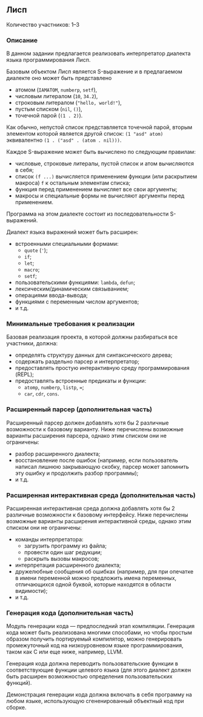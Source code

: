 Лисп
----

Количество участников: 1–3

### Описание

В данном задании предлагается реализовать интерпретатор диалекта языка программирования Лисп.

Базовым объектом Лисп является S-выражение и в предлагаемом диалекте оно может быть представлено

- атомом (`IAMATOM`, `numberp`, `setf`),
- числовым литералом (`10`, `34.2`),
- строковым литералом (`"hello, world!"`),
- пустым списком (`nil`, `()`),
- точечной парой (`(1 . 2)`).

Как обычно, непустой список представляется точечной парой, вторым элементом которой является другой список:
`(1 "asd" atom)` эквивалентно `(1 . ("asd" . (atom . nil)))`.

Каждое S-выражение может быть вычислено по следующим правилам:

- числовые, строковые литералы, пустой список и атом вычисляются в себя;
- список `(f ...)` вычисляется применением функции (или раскрытием макроса) `f` к остальным элементам списка;
- функция перед применением вычисляет все свои аргументы;
- макросы и специальные формы не вычисляют аргументы перед применением.

Программа на этом диалекте состоит из последовательности S-выражений.

Диалект языка выражений может быть расширен:

- встроенными специальными формами:
    - `quote` (`'`);
    - `if`;
    - `let`;
    - `macro`;
    - `setf`;
- пользовательскими функциями: `lambda`, `defun`;
- лексическим/динамическим связыванием;
- операциями ввода-вывода;
- функциями с переменным числом аргументов;
- и т.д.

### Минимальные требования к реализации

Базовая реализация проекта, в которой должны разбираться все участники, должна:

- определять структуру данных для синтаксического дерева;
- содержать раздельно парсер и интерпретатор;
- предоставлять простую интерактивную среду программирования (REPL);
- предоставлять встроенные предикаты и функции:
    - `atomp`, `numberp`, `listp`, `=`;
    - `car`, `cdr`, `cons`.

### Расширенный парсер (дополнительная часть)

Расширенный парсер должен добавлять хотя бы 2 различные возможности к базовому варианту.
Ниже перечислены возможные варианты расширения парсера, однако этим списком они не ограничены:

- разбор расширенного диалекта;
- восстановление после ошибок (например, если пользователь написал лишнюю закрывающую скобку,
  парсер может запомнить эту ошибку и продолжить разбор программы);
- и т.д.

### Расширенная интерактивная среда (дополнительная часть)

Расширенная интерактивная среда должна добавлять хотя бы 2 различные возможности к базовому интерфейсу.
Ниже перечислены возможные варианты расширения интерактивной среды, однако этим списком они не ограничены:

- команды интерпретатора:
    - загрузить программу из файла;
    - провести один шаг редукции;
    - раскрыть вызовы макросов;
- интерпретация расширенного диалекта;
- дружелюбные сообщения об ошибках (например, для при опечатке в имени переменной можно предложить
  имена переменных, отличающихся одной буквой, которые находятся в области видимости);
- и т.д.

### Генерация кода (дополнительная часть)

Модуль генерации кода — предпоследний этап компиляции.
Генерация кода может быть реализована многими способами, но чтобы простым
образом получить портируемый компилятор, можно генерировать промежуточный код
на низкоуровневом языке программирования, таком как C или еще ниже, например, LLVM.

Генерация кода должна переводить пользовательские функции в соответствующие функции
целевого языка (для этого диалект должен быть расширен возможностью определения пользовательских функций).

Демонстрация генерации кода должна включать в себя программу на любом языке,
использующую сгененированный объектный код при сборке.

